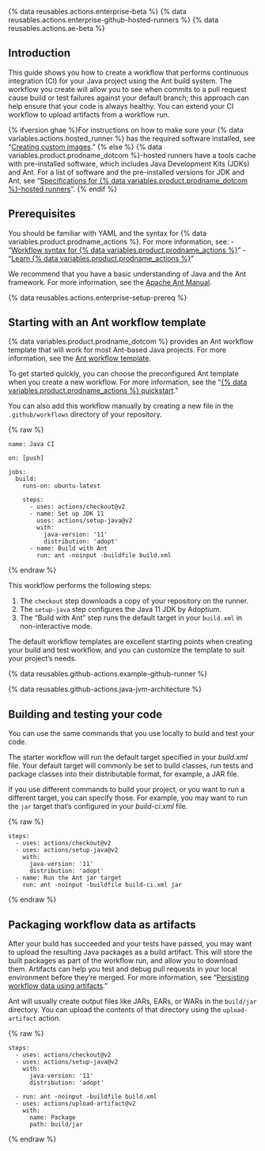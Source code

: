 {% data reusables.actions.enterprise-beta %} {% data reusables.actions.enterprise-github-hosted-runners %} {% data reusables.actions.ae-beta %}

## Introduction

This guide shows you how to create a workflow that performs continuous integration (CI) for your Java project using the Ant build system. The workflow you create will allow you to see when commits to a pull request cause build or test failures against your default branch; this approach can help ensure that your code is always healthy. You can extend your CI workflow to upload artifacts from a workflow run.

{% ifversion ghae %}For instructions on how to make sure your {% data variables.actions.hosted\_runner %} has the required software installed, see “[Creating custom images](/actions/using-github-hosted-runners/creating-custom-images).” {% else %} {% data variables.product.prodname\_dotcom %}-hosted runners have a tools cache with pre-installed software, which includes Java Development Kits (JDKs) and Ant. For a list of software and the pre-installed versions for JDK and Ant, see “[Specifications for {% data variables.product.prodname\_dotcom %}-hosted runners](/actions/reference/specifications-for-github-hosted-runners/#supported-software)”. {% endif %}

## Prerequisites

You should be familiar with YAML and the syntax for {% data variables.product.prodname\_actions %}. For more information, see: - “[Workflow syntax for {% data variables.product.prodname\_actions %}](/actions/automating-your-workflow-with-github-actions/workflow-syntax-for-github-actions)” - “[Learn {% data variables.product.prodname\_actions %}](/actions/learn-github-actions)”

We recommend that you have a basic understanding of Java and the Ant framework. For more information, see the [Apache Ant Manual](https://ant.apache.org/manual/).

{% data reusables.actions.enterprise-setup-prereq %}

## Starting with an Ant workflow template

{% data variables.product.prodname\_dotcom %} provides an Ant workflow template that will work for most Ant-based Java projects. For more information, see the [Ant workflow template](https://github.com/actions/starter-workflows/blob/main/ci/ant.yml).

To get started quickly, you can choose the preconfigured Ant template when you create a new workflow. For more information, see the “[{% data variables.product.prodname\_actions %} quickstart](/actions/quickstart).”

You can also add this workflow manually by creating a new file in the `.github/workflows` directory of your repository.

{% raw %}

    name: Java CI

    on: [push]

    jobs:
      build:
        runs-on: ubuntu-latest

        steps:
          - uses: actions/checkout@v2
          - name: Set up JDK 11
            uses: actions/setup-java@v2
            with:
              java-version: '11'
              distribution: 'adopt'
          - name: Build with Ant
            run: ant -noinput -buildfile build.xml

{% endraw %}

This workflow performs the following steps:

1.  The `checkout` step downloads a copy of your repository on the runner.
2.  The `setup-java` step configures the Java 11 JDK by Adoptium.
3.  The “Build with Ant” step runs the default target in your `build.xml` in non-interactive mode.

The default workflow templates are excellent starting points when creating your build and test workflow, and you can customize the template to suit your project’s needs.

{% data reusables.github-actions.example-github-runner %}

{% data reusables.github-actions.java-jvm-architecture %}

## Building and testing your code

You can use the same commands that you use locally to build and test your code.

The starter workflow will run the default target specified in your _build.xml_ file. Your default target will commonly be set to build classes, run tests and package classes into their distributable format, for example, a JAR file.

If you use different commands to build your project, or you want to run a different target, you can specify those. For example, you may want to run the `jar` target that’s configured in your _build-ci.xml_ file.

{% raw %}

    steps:
      - uses: actions/checkout@v2
      - uses: actions/setup-java@v2
        with:
          java-version: '11'
          distribution: 'adopt'
      - name: Run the Ant jar target
        run: ant -noinput -buildfile build-ci.xml jar

{% endraw %}

## Packaging workflow data as artifacts

After your build has succeeded and your tests have passed, you may want to upload the resulting Java packages as a build artifact. This will store the built packages as part of the workflow run, and allow you to download them. Artifacts can help you test and debug pull requests in your local environment before they’re merged. For more information, see “[Persisting workflow data using artifacts](/actions/automating-your-workflow-with-github-actions/persisting-workflow-data-using-artifacts).”

Ant will usually create output files like JARs, EARs, or WARs in the `build/jar` directory. You can upload the contents of that directory using the `upload-artifact` action.

{% raw %}

    steps:
      - uses: actions/checkout@v2
      - uses: actions/setup-java@v2
        with:
          java-version: '11'
          distribution: 'adopt'

      - run: ant -noinput -buildfile build.xml
      - uses: actions/upload-artifact@v2
        with:
          name: Package
          path: build/jar

{% endraw %}
